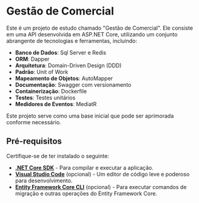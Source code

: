 # Gestão de Comercial

Este é um projeto de estudo chamado "Gestão de Comercial". Ele consiste em uma API desenvolvida em ASP.NET Core, utilizando um conjunto abrangente de tecnologias e ferramentas, incluindo:

- **Banco de Dados**: Sql Server e Redis
- **ORM**: Dapper
- **Arquitetura**: Domain-Driven Design (DDD)
- **Padrão**: Unit of Work
- **Mapeamento de Objetos**: AutoMapper
- **Documentação**: Swagger com versionamento
- **Containerização**: Dockerfile
- **Testes**: Testes unitários
- **Medidores de Eventos**: MediatR

Este projeto serve como uma base inicial que pode ser aprimorada conforme necessário.

## Pré-requisitos

Certifique-se de ter instalado o seguinte:

- [**.NET Core SDK**](https://dotnet.microsoft.com/download) - Para compilar e executar a aplicação.
- [**Visual Studio Code**](https://code.visualstudio.com/) (opcional) - Um editor de código leve e poderoso para desenvolvimento.
- [**Entity Framework Core CLI**](https://learn.microsoft.com/en-us/ef/core/cli/dotnet) (opcional) - Para executar comandos de migração e outras operações do Entity Framework Core.
